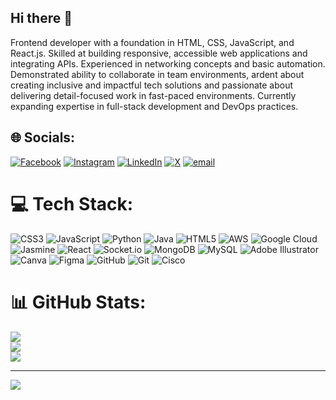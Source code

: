 ## Hi there 👋
Frontend developer with a foundation in HTML, CSS, JavaScript, and React.js. Skilled at building responsive,
accessible web applications and integrating APIs. Experienced in networking concepts and basic automation. 
Demonstrated ability to collaborate in team environments, ardent about creating inclusive and impactful 
tech solutions and passionate about delivering detail-focused work in fast-paced environments. 
Currently expanding expertise in full-stack development and DevOps practices.


## 🌐 Socials:
[![Facebook](https://img.shields.io/badge/Facebook-%231877F2.svg?logo=Facebook&logoColor=white)](https://www.facebook.com/oyeleye.muntasirtoyese) [![Instagram](https://img.shields.io/badge/Instagram-%23E4405F.svg?logo=Instagram&logoColor=white)](https://instagram.com/muntasiroyeleye) [![LinkedIn](https://img.shields.io/badge/LinkedIn-%230077B5.svg?logo=linkedin&logoColor=white)](https://www.linkedin.com/in/muntasir-oyeleye) [![X](https://img.shields.io/badge/X-black.svg?logo=X&logoColor=white)](https://x.com/muntasiroyeleye) [![email](https://img.shields.io/badge/Email-D14836?logo=gmail&logoColor=white)](mailto:mmoyeleye@gmail.com) 

# 💻 Tech Stack:
![CSS3](https://img.shields.io/badge/css3-%231572B6.svg?style=for-the-badge&logo=css3&logoColor=white) ![JavaScript](https://img.shields.io/badge/javascript-%23323330.svg?style=for-the-badge&logo=javascript&logoColor=%23F7DF1E) ![Python](https://img.shields.io/badge/python-3670A0?style=for-the-badge&logo=python&logoColor=ffdd54) ![Java](https://img.shields.io/badge/java-%23ED8B00.svg?style=for-the-badge&logo=openjdk&logoColor=white) ![HTML5](https://img.shields.io/badge/html5-%23E34F26.svg?style=for-the-badge&logo=html5&logoColor=white) ![AWS](https://img.shields.io/badge/AWS-%23FF9900.svg?style=for-the-badge&logo=amazon-aws&logoColor=white) ![Google Cloud](https://img.shields.io/badge/GoogleCloud-%234285F4.svg?style=for-the-badge&logo=google-cloud&logoColor=white)  ![Jasmine](https://img.shields.io/badge/jasmine-%238A4182.svg?style=for-the-badge&logo=jasmine&logoColor=white) ![React](https://img.shields.io/badge/react-%2320232a.svg?style=for-the-badge&logo=react&logoColor=%2361DAFB) ![Socket.io](https://img.shields.io/badge/Socket.io-black?style=for-the-badge&logo=socket.io&badgeColor=010101) ![MongoDB](https://img.shields.io/badge/MongoDB-%234ea94b.svg?style=for-the-badge&logo=mongodb&logoColor=white) ![MySQL](https://img.shields.io/badge/mysql-4479A1.svg?style=for-the-badge&logo=mysql&logoColor=white) ![Adobe Illustrator](https://img.shields.io/badge/adobe%20illustrator-%23FF9A00.svg?style=for-the-badge&logo=adobe%20illustrator&logoColor=white) ![Canva](https://img.shields.io/badge/Canva-%2300C4CC.svg?style=for-the-badge&logo=Canva&logoColor=white) ![Figma](https://img.shields.io/badge/figma-%23F24E1E.svg?style=for-the-badge&logo=figma&logoColor=white) ![GitHub](https://img.shields.io/badge/github-%23121011.svg?style=for-the-badge&logo=github&logoColor=white) ![Git](https://img.shields.io/badge/git-%23F05033.svg?style=for-the-badge&logo=git&logoColor=white) ![Cisco](https://img.shields.io/badge/cisco-%23049fd9.svg?style=for-the-badge&logo=cisco&logoColor=black)
# 📊 GitHub Stats:
![](https://github-readme-stats.vercel.app/api?username=mmoyeleye&theme=merko&hide_border=false&include_all_commits=false&count_private=false)<br/>
![](https://nirzak-streak-stats.vercel.app/?user=mmoyeleye&theme=merko&hide_border=false)<br/>
![](https://github-readme-stats.vercel.app/api/top-langs/?username=mmoyeleye&theme=merko&hide_border=false&include_all_commits=false&count_private=false&layout=compact)

---
[![](https://visitcount.itsvg.in/api?id=mmoyeleye&icon=0&color=0)](https://visitcount.itsvg.in)

<!-- Proudly created with GPRM ( https://gprm.itsvg.in ) -->
